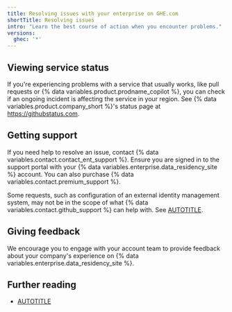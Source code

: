 ```yaml
---
title: Resolving issues with your enterprise on GHE.com
shortTitle: Resolving issues
intro: "Learn the best course of action when you encounter problems."
versions:
  ghec: '*'
---
```


## Viewing service status

If you're experiencing problems with a service that usually works, like pull requests or {% data variables.product.prodname_copilot %}, you can check if an ongoing incident is affecting the service in your region. See {% data variables.product.company_short %}'s status page at https://githubstatus.com.

## Getting support

If you need help to resolve an issue, contact {% data variables.contact.contact_ent_support %}. Ensure you are signed in to the support portal with your {% data variables.enterprise.data_residency_site %} account. You can also purchase {% data variables.contact.premium_support %}.

Some requests, such as configuration of an external identity management system, may not be in the scope of what {% data variables.contact.github_support %} can help with. See [AUTOTITLE](/support/learning-about-github-support/about-github-support#scope-of-support).

## Giving feedback

We encourage you to engage with your account team to provide feedback about your company's experience on {% data variables.enterprise.data_residency_site %}.

## Further reading

* [AUTOTITLE](/support/learning-about-github-support/about-github-premium-support)
